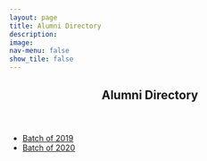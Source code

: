 ```yaml
---
layout: page
title: Alumni Directory
description: 
image: 
nav-menu: false
show_tile: false
---
```


<!-- Main -->
<div id="main" class="alt">

<!-- One -->
<section id="one">
	<div class="inner">
		<header class="major">
			<h1>Alumni Directory</h1>
		</header>

<!-- Content -->
<ul>
	<li><a href="https://epdampiitb.github.io/p/kaleidoscope/alumni/2019.html">Batch of 2019</a></li>
	<li><a href="https://epdampiitb.github.io/p/kaleidoscope/alumni/2020.html">Batch of 2020</a></li>
</ul>
    
